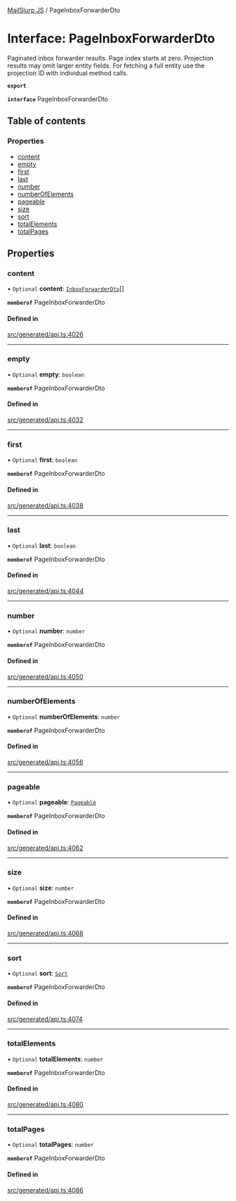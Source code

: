 [MailSlurp JS](../README.md) / PageInboxForwarderDto

# Interface: PageInboxForwarderDto

Paginated inbox forwarder results. Page index starts at zero. Projection results may omit larger entity fields. For fetching a full entity use the projection ID with individual method calls.

**`export`**

**`interface`** PageInboxForwarderDto

## Table of contents

### Properties

- [content](PageInboxForwarderDto.md#content)
- [empty](PageInboxForwarderDto.md#empty)
- [first](PageInboxForwarderDto.md#first)
- [last](PageInboxForwarderDto.md#last)
- [number](PageInboxForwarderDto.md#number)
- [numberOfElements](PageInboxForwarderDto.md#numberofelements)
- [pageable](PageInboxForwarderDto.md#pageable)
- [size](PageInboxForwarderDto.md#size)
- [sort](PageInboxForwarderDto.md#sort)
- [totalElements](PageInboxForwarderDto.md#totalelements)
- [totalPages](PageInboxForwarderDto.md#totalpages)

## Properties

### content

• `Optional` **content**: [`InboxForwarderDto`](InboxForwarderDto.md)[]

**`memberof`** PageInboxForwarderDto

#### Defined in

[src/generated/api.ts:4026](https://github.com/mailslurp/mailslurp-client/blob/113e801/src/generated/api.ts#L4026)

___

### empty

• `Optional` **empty**: `boolean`

**`memberof`** PageInboxForwarderDto

#### Defined in

[src/generated/api.ts:4032](https://github.com/mailslurp/mailslurp-client/blob/113e801/src/generated/api.ts#L4032)

___

### first

• `Optional` **first**: `boolean`

**`memberof`** PageInboxForwarderDto

#### Defined in

[src/generated/api.ts:4038](https://github.com/mailslurp/mailslurp-client/blob/113e801/src/generated/api.ts#L4038)

___

### last

• `Optional` **last**: `boolean`

**`memberof`** PageInboxForwarderDto

#### Defined in

[src/generated/api.ts:4044](https://github.com/mailslurp/mailslurp-client/blob/113e801/src/generated/api.ts#L4044)

___

### number

• `Optional` **number**: `number`

**`memberof`** PageInboxForwarderDto

#### Defined in

[src/generated/api.ts:4050](https://github.com/mailslurp/mailslurp-client/blob/113e801/src/generated/api.ts#L4050)

___

### numberOfElements

• `Optional` **numberOfElements**: `number`

**`memberof`** PageInboxForwarderDto

#### Defined in

[src/generated/api.ts:4056](https://github.com/mailslurp/mailslurp-client/blob/113e801/src/generated/api.ts#L4056)

___

### pageable

• `Optional` **pageable**: [`Pageable`](Pageable.md)

**`memberof`** PageInboxForwarderDto

#### Defined in

[src/generated/api.ts:4062](https://github.com/mailslurp/mailslurp-client/blob/113e801/src/generated/api.ts#L4062)

___

### size

• `Optional` **size**: `number`

**`memberof`** PageInboxForwarderDto

#### Defined in

[src/generated/api.ts:4068](https://github.com/mailslurp/mailslurp-client/blob/113e801/src/generated/api.ts#L4068)

___

### sort

• `Optional` **sort**: [`Sort`](Sort.md)

**`memberof`** PageInboxForwarderDto

#### Defined in

[src/generated/api.ts:4074](https://github.com/mailslurp/mailslurp-client/blob/113e801/src/generated/api.ts#L4074)

___

### totalElements

• `Optional` **totalElements**: `number`

**`memberof`** PageInboxForwarderDto

#### Defined in

[src/generated/api.ts:4080](https://github.com/mailslurp/mailslurp-client/blob/113e801/src/generated/api.ts#L4080)

___

### totalPages

• `Optional` **totalPages**: `number`

**`memberof`** PageInboxForwarderDto

#### Defined in

[src/generated/api.ts:4086](https://github.com/mailslurp/mailslurp-client/blob/113e801/src/generated/api.ts#L4086)
